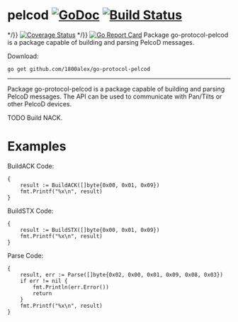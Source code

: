 # pelcod [![GoDoc](https://godoc.org/github.com/1800alex/go-protocol-pelcod?status.svg)](https://godoc.org/github.com/1800alex/go-protocol-pelcod) [![Build Status](https://travis-ci.com/1800alex/go-protocol-pelcod.svg?branch=master)](https://travis-ci.com/1800alex/go-protocol-pelcod)
*/}} [![Coverage Status](https://coveralls.io/repos/github/1800alex/go-protocol-pelcod/badge.svg?branch=master)](https://coveralls.io/github/1800alex/go-protocol-pelcod?branch=master)
*/}} [![Go Report Card](https://goreportcard.com/badge/github.com/1800alex/go-protocol-pelcod)](https://goreportcard.com/report/github.com/1800alex/go-protocol-pelcod)
Package go-protocol-pelcod is a package capable of building and parsing PelcoD messages.

Download:
```shell
go get github.com/1800alex/go-protocol-pelcod
```

* * *
Package go-protocol-pelcod is a package capable of building and parsing PelcoD messages.
The API can be used to communicate with Pan/Tilts or other PelcoD devices.

TODO Build NACK.





# Examples

BuildACK
Code:

```
{
	result := BuildACK([]byte{0x00, 0x01, 0x09})
	fmt.Printf("%x\n", result)
}
```


BuildSTX
Code:

```
{
	result := BuildSTX([]byte{0x00, 0x01, 0x09})
	fmt.Printf("%x\n", result)
}
```


Parse
Code:

```
{
	result, err := Parse([]byte{0x02, 0x00, 0x01, 0x09, 0x08, 0x03})
	if err != nil {
		fmt.Println(err.Error())
		return
	}
	fmt.Printf("%x\n", result)
}
```



